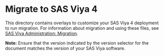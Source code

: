 # Migrate to SAS Viya 4

This directory contains overlays to customize your SAS Viya 4 deployment to run
migration. For information about migration and using these files, see [SAS Viya Administration: Migration](https://documentation.sas.com/?softwareId=viyaadmin&softwareVersion=prod&docsetId=calmigration&docsetTarget=titlepage.htm).

**Note:** Ensure that the version indicated by the version selector for the
document matches the version of your SAS Viya software.